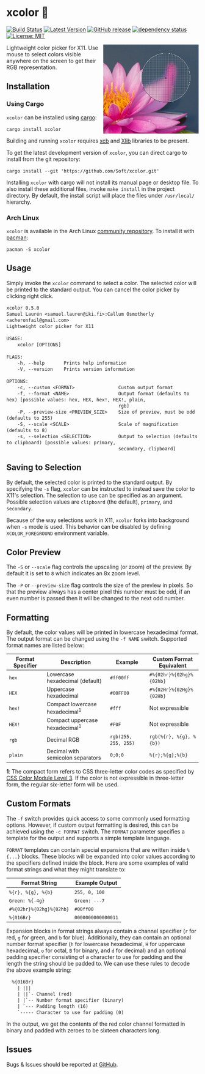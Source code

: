 # xcolor 🌈

[![Build Status](https://api.travis-ci.org/Soft/xcolor.svg?branch=master)](https://travis-ci.org/Soft/xcolor)
[![Latest Version](https://img.shields.io/crates/v/xcolor.svg)](https://crates.io/crates/xcolor)
[![GitHub release](https://img.shields.io/github/release/Soft/xcolor.svg)](https://github.com/Soft/xcolor/releases)
[![dependency status](https://deps.rs/repo/github/soft/xcolor/status.svg)](https://deps.rs/repo/github/soft/xcolor)
[![License: MIT](https://img.shields.io/badge/License-MIT-yellow.svg)](https://opensource.org/licenses/MIT)

<img align="right" width="250" src="https://raw.githubusercontent.com/Soft/xcolor/master/extra/screenshot.png">

Lightweight color picker for X11. Use mouse to select colors visible anywhere on
the screen to get their RGB representation.

## Installation

### Using Cargo

`xcolor` can be installed using
[cargo](https://doc.rust-lang.org/stable/cargo/):

``` shell
cargo install xcolor
```

Building and running `xcolor` requires [xcb](https://xcb.freedesktop.org) and
[Xlib](https://www.x.org/wiki/) libraries to be present.

To get the latest development version of `xcolor`, you can direct cargo to
install from the git repository:

``` shell
cargo install --git 'https://github.com/Soft/xcolor.git'
```

Installing `xcolor` with cargo will not install its manual page or desktop file.
To also install these additional files, invoke `make install` in the project
directory. By default, the install script will place the files under
`/usr/local/` hierarchy.

### Arch Linux

`xcolor` is available in the Arch Linux [community repository](https://archlinux.org/packages/community/x86_64/xcolor/). To install it with [pacman](https://wiki.archlinux.org/title/Pacman):

``` shell
pacman -S xcolor
```

## Usage

Simply invoke the `xcolor` command to select a color. The selected color will be
printed to the standard output.
You can cancel the color picker by clicking right click.

``` text
xcolor 0.5.0
Samuel Laurén <samuel.lauren@iki.fi>:Callum Osmotherly <acheronfail@gmail.com>
Lightweight color picker for X11

USAGE:
    xcolor [OPTIONS]

FLAGS:
    -h, --help       Prints help information
    -V, --version    Prints version information

OPTIONS:
    -c, --custom <FORMAT>                Custom output format
    -f, --format <NAME>                  Output format (defaults to hex) [possible values: hex, HEX, hex!, HEX!, plain,
                                         rgb]
    -P, --preview-size <PREVIEW_SIZE>    Size of preview, must be odd (defaults to 255)
    -S, --scale <SCALE>                  Scale of magnification (defaults to 8)
    -s, --selection <SELECTION>          Output to selection (defaults to clipboard) [possible values: primary,
                                         secondary, clipboard]
```

## Saving to Selection

By default, the selected color is printed to the standard output. By specifying
the `-s` flag, `xcolor` can be instructed to instead save the color to X11's
selection. The selection to use can be specified as an argument. Possible
selection values are `clipboard` (the default), `primary`, and `secondary`.

Because of the way selections work in X11, `xcolor` forks into background when
`-s` mode is used. This behavior can be disabled by defining `XCOLOR_FOREGROUND`
environment variable.

## Color Preview

The `-S` or `--scale` flag controls the upscaling (or zoom) of the preview. By
default it is set to `8` which indicates an 8x zoom level.

The `-P` or `--preview-size` flag controls the size of the preview in pixels. So
that the preview always has a center pixel this number must be odd, if an even
number is passed then it will be changed to the next odd number.

## Formatting

By default, the color values will be printed in lowercase hexadecimal format.
The output format can be changed using the `-f NAME` switch. Supported format
names are listed below:

| Format Specifier | Description                               | Example               | Custom Format Equivalent |
| ---------------- | ----------------------------------------- | --------------------- | ------------------------ |
| `hex`            | Lowercase hexadecimal (default)           | `#ff00ff`             | `#%{02hr}%{02hg}%{02hb}` |
| `HEX`            | Uppercase hexadecimal                     | `#00FF00`             | `#%{02Hr}%{02Hg}%{02Hb}` |
| `hex!`           | Compact lowercase hexadecimal<sup>1</sup> | `#fff`                | Not expressible          |
| `HEX!`           | Compact uppercase hexadecimal<sup>1</sup> | `#F0F`                | Not expressible          |
| `rgb`            | Decimal RGB                               | `rgb(255, 255, 255)`  | `rgb(%{r}, %{g}, %{b})`  |
| `plain`          | Decimal with semicolon separators         | `0;0;0`               | `%{r};%{g};%{b}`         |

**1**: The compact form refers to CSS three-letter color codes as specified by [CSS
Color Module Level 3](https://www.w3.org/TR/2018/PR-css-color-3-20180315/#rgb-color).
If the color is not expressible in three-letter form, the regular six-letter
form will be used.

## Custom Formats

The `-f` switch provides quick access to some commonly used formatting options.
However, if custom output formatting is desired, this can be achieved using the
`-c FORMAT` switch. The `FORMAT` parameter specifies a template for the output
and supports a simple template language.

`FORMAT` templates can contain special expansions that are written inside
`%{...}` blocks. These blocks will be expanded into color values according to
the specifiers defined inside the block. Here are some examples of valid format
strings and what they might translate to:

| Format String            | Example Output     |
| ------------------------ | ------------------ |
| `%{r}, %{g}, %{b}`       | `255, 0, 100`      |
| `Green: %{-4g}`          | `Green: ---7`      |
| `#%{02hr}%{02hg}%{02hb}` | `#00ff00`          |
| `%{016Br}`               | `0000000000000011` |

Expansion blocks in format strings always contain a channel specifier (`r` for
red, `g` for green, and `b` for blue). Additionally, they can contain an
optional number format specifier (`h` for lowercase hexadecimal, `H` for
uppercase hexadecimal, `o` for octal, `B` for binary, and `d` for decimal) and
an optional padding specifier consisting of a character to use for padding and
the length the string should be padded to. We can use these rules to decode the
above example string:

``` text
  %{016Br}
    | |||
    | ||`- Channel (red)
    | |`-- Number format specifier (binary)
    | `--- Padding length (16)
    `----- Character to use for padding (0)
```

In the output, we get the contents of the red color channel formatted in binary
and padded with zeroes to be sixteen characters long.

## Issues

Bugs & Issues should be reported at [GitHub](https://github.com/Soft/xcolor/issues).
